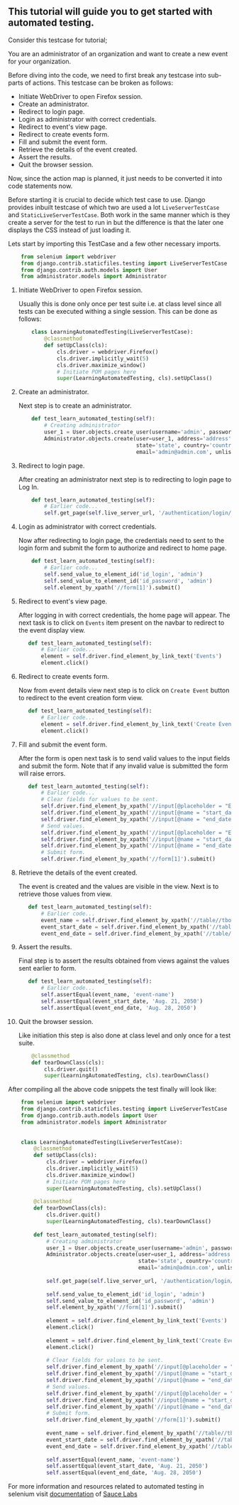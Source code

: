 ## This tutorial will guide you to get started with automated testing.

Consider this testcase for tutorial;

You are an administrator of an organization and want to create a new event
for your organization.
 
Before diving into the code, we need to first break any testcase into
sub-parts of actions. This testcase can be broken as follows:

- Initiate WebDriver to open Firefox session.
- Create an administrator.
- Redirect to login page.
- Login as administrator with correct credentials.
- Redirect to event's view page.
- Redirect to create events form.
- Fill and submit the event form.
- Retrieve the details of the event created.
- Assert the results.
- Quit the browser session.

Now, since the action map is planned, it just needs to be converted it into code statements now.

Before starting it is crucial to decide which test case to use. Django provides inbuilt testcase of which two are used a lot `LiveServerTestCase` and `StaticLiveServerTestCase`. Both work in the same manner which is they create a server for the test to run in but the difference is that the later one displays the CSS instead of just loading it. 

Lets start by importing this TestCase and a few other necessary imports.
```python
    from selenium import webdriver
    from django.contrib.staticfiles.testing import LiveServerTestCase
    from django.contrib.auth.models import User
    from administrator.models import Administrator
```

1. Initiate WebDriver to open Firefox session.

    Usually this is done only once per test suite i.e. at class level since all tests can be executed withing a single session.
    This can be done as follows:
    ```python
        class LearningAutomatedTesting(LiveServerTestCase):
            @classmethod
            def setUpClass(cls):
                cls.driver = webdriver.Firefox()
                cls.driver.implicitly_wait(5)
                cls.driver.maximize_window()
                # Initiate POM pages here
                super(LearningAutomatedTesting, cls).setUpClass()
    ```

2. Create an administrator.

    Next step is to create an administrator.
    
    ```python
        def test_learn_automated_testing(self):
            # Creating administrator
            user_1 = User.objects.create_user(username='admin', password='admin')
            Administrator.objects.create(user=user_1, address='address', city='city',
                                         state='state', country='country', phone_number='9999999999',
                                         email='admin@admin.com', unlisted_organization='organization')
    ```

3. Redirect to login page.

    After creating an administrator next step is to redirecting to login page to Log In.
    ```python
        def test_learn_automated_testing(self):
            # Earlier code...
            self.get_page(self.live_server_url, '/authentication/login/')
    ```

4. Login as administrator with correct credentials.

    Now after redirecting to login page, the credentials need to sent to the login form and submit the form to authorize and redirect to home page.
    ```python
        def test_learn_automated_testing(self):
            # Earlier code...
            self.send_value_to_element_id('id_login', 'admin')
            self.send_value_to_element_id('id_password', 'admin')
            self.element_by_xpath('//form[1]').submit()
    ```

5. Redirect to event's view page.
    
    After logging in with correct credentials, the home page will appear. The next task is to click on `Events` item present on the navbar to redirect to the event display view.
    ```python
       def test_learn_automated_testing(self):
           # Earlier code...
           element = self.driver.find_element_by_link_text('Events')
           element.click()
    ```

6. Redirect to create events form.
    
    Now from event details view next step is to click on `Create Event` button to redirect to the event creation form view.
    ```python
       def test_learn_automated_testing(self):
           # Earlier code...
           element = self.driver.find_element_by_link_text('Create Event')
           element.click()
    ```

7. Fill and submit the event form.
    
    After the form is open next task is to send valid values to the input fields and submit the form. Note that if any invalid value is submitted the form will raise errors.
    ```python
       def test_learn_automted_testing(self):
           # Earlier code...
           # Clear fields for values to be sent.
           self.driver.find_element_by_xpath('//input[@placeholder = "Event Name"]').clear()
           self.driver.find_element_by_xpath('//input[@name = "start_date"]').clear()
           self.driver.find_element_by_xpath('//input[@name = "end_date"]').clear()
           # Send values.
           self.driver.find_element_by_xpath('//input[@placeholder = "Event Name"]').send_keys('event-name')
           self.driver.find_element_by_xpath('//input[@name = "start_date"]').send_keys('2050-08-21')
           self.driver.find_element_by_xpath('//input[@name = "end_date"]').send_keys('2050-08-28')
           # Submit form.
           self.driver.find_element_by_xpath('//form[1]').submit()
    ```

8. Retrieve the details of the event created.
    
    The event is created and the values are visible in the view. Next is to retrieve those values from view.
    ```python
       def test_learn_automated_testing(self):
           # Earlier code...
           event_name = self.driver.find_element_by_xpath('//table//tbody//tr[1]//td[1]').text
           event_start_date = self.driver.find_element_by_xpath('//table//tbody//tr[1]//td[2]').text
           event_end_date = self.driver.find_element_by_xpath('//table//tbody//tr[1]//td[3]').text
    ```

9. Assert the results.
    
    Final step is to assert the results obtained from views against the values sent earlier to form.
    ```python
       def test_learn_automated_testing(self):
           # Earlier code...
           self.assertEqual(event_name, 'event-name')
           self.assertEqual(event_start_date, 'Aug. 21, 2050')
           self.assertEqual(event_end_date, 'Aug. 28, 2050')
    ```

10. Quit the browser session.

    Like initiation this step is also done at class level and only once for a test suite.
    ```python
        @classmethod
        def tearDownClass(cls):
            cls.driver.quit()
            super(LearningAutomatedTesting, cls).tearDownClass()
    ```

After compiling all the above code snippets the test finally will look like:

```python
    from selenium import webdriver
    from django.contrib.staticfiles.testing import LiveServerTestCase
    from django.contrib.auth.models import User
    from administrator.models import Administrator
    
    
    class LearningAutomatedTesting(LiveServerTestCase):
        @classmethod
        def setUpClass(cls):
            cls.driver = webdriver.Firefox()
            cls.driver.implicitly_wait(5)
            cls.driver.maximize_window()
            # Initiate POM pages here
            super(LearningAutomatedTesting, cls).setUpClass()
        
        @classmethod
        def tearDownClass(cls):
            cls.driver.quit()
            super(LearningAutomatedTesting, cls).tearDownClass()
        
        def test_learn_automated_testing(self):
            # Creating administrator
            user_1 = User.objects.create_user(username='admin', password='admin')
            Administrator.objects.create(user=user_1, address='address', city='city',
                                         state='state', country='country', phone_number='9999999999',
                                         email='admin@admin.com', unlisted_organization='organization')
            
            self.get_page(self.live_server_url, '/authentication/login/')
            
            self.send_value_to_element_id('id_login', 'admin')
            self.send_value_to_element_id('id_password', 'admin')
            self.element_by_xpath('//form[1]').submit()
            
            element = self.driver.find_element_by_link_text('Events')
            element.click()
            
            element = self.driver.find_element_by_link_text('Create Event')
            element.click()
            
            # Clear fields for values to be sent.
            self.driver.find_element_by_xpath('//input[@placeholder = "Event Name"]').clear()
            self.driver.find_element_by_xpath('//input[@name = "start_date"]').clear()
            self.driver.find_element_by_xpath('//input[@name = "end_date"]').clear()
            # Send values.
            self.driver.find_element_by_xpath('//input[@placeholder = "Event Name"]').send_keys('event-name')
            self.driver.find_element_by_xpath('//input[@name = "start_date"]').send_keys('2050-08-21')
            self.driver.find_element_by_xpath('//input[@name = "end_date"]').send_keys('2050-08-28')
            # Submit form.
            self.driver.find_element_by_xpath('//form[1]').submit()
            
            event_name = self.driver.find_element_by_xpath('//table//tbody//tr[1]//td[1]').text
            event_start_date = self.driver.find_element_by_xpath('//table//tbody//tr[1]//td[2]').text
            event_end_date = self.driver.find_element_by_xpath('//table//tbody//tr[1]//td[3]').text
            
            self.assertEqual(event_name, 'event-name')
            self.assertEqual(event_start_date, 'Aug. 21, 2050')
            self.assertEqual(event_end_date, 'Aug. 28, 2050')
```


For more information and resources related to automated testing in selenium visit [documentation](https://wiki.saucelabs.com/display/DOCS/Getting+Started+with+Selenium+for+Automated+Website+Testing) of [Sauce Labs]()
